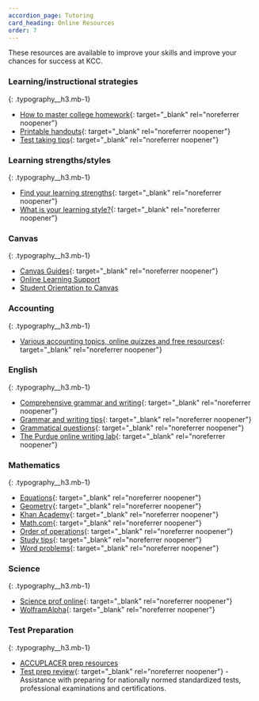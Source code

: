 ```yaml
---
accordion_page: Tutoring
card_heading: Online Resources
order: 7
---
```

These resources are available to improve your skills and improve your chances for success at KCC.

### Learning/instructional strategies
{: .typography__h3.mb-1}

* [How to master college homework](https://bigfuture.collegeboard.org/get-started/inside-the-classroom/take-control-of-homework){: target="_blank" rel="noreferrer noopener"}
* [Printable handouts](https://ctlt.illinoisstate.edu/technology/reggienet/handouts/){: target="_blank" rel="noreferrer noopener"}
* [Test taking tips](https://www.testtakingtips.com/){: target="_blank" rel="noreferrer noopener"}

### Learning strengths/styles
{: .typography__h3.mb-1}

* [Find your learning strengths](https://www.literacynet.org/mi/assessment/findyourstrengths.html){: target="_blank" rel="noreferrer noopener"}
* [What is your learning style?](https://www.educationplanner.org/students/self-assessments/learning-styles){: target="_blank" rel="noreferrer noopener"}

### Canvas
{: .typography__h3.mb-1}

* [Canvas Guides](https://guides.instructure.com/){: target="_blank" rel="noreferrer noopener"}
* [Online Learning Support](https://www.kcc.edu/academics/online-learning/)
* [Student Orientation to Canvas](https://www.kcc.edu/academics/online-learning/#canvas-faq)

### Accounting
{: .typography__h3.mb-1}

* [Various accounting topics, online quizzes and free resources](https://www.accountingcoach.com/){: target="_blank" rel="noreferrer noopener"}

### English
{: .typography__h3.mb-1}

* [Comprehensive grammar and writing](https://www.guidetogrammar.org/grammar/index2.htm){: target="_blank" rel="noreferrer noopener"}
* [Grammar and writing tips](https://chompchomp.com/rules.htm){: target="_blank" rel="noreferrer noopener"}
* [Grammatical questions](https://www.apastyle.org/previoustips.html){: target="_blank" rel="noreferrer noopener"}
* [The Purdue online writing lab](https://owl.purdue.edu/){: target="_blank" rel="noreferrer noopener"}

### Mathematics
{: .typography__h3.mb-1}

* [Equations](http://www.math.com/school/subject2/lessons/S2U1L3GL.html){: target="_blank" rel="noreferrer noopener"}
* [Geometry](http://www.math.com/homeworkhelp/Geometry.html){: target="_blank" rel="noreferrer noopener"}
* [Khan Academy](https://www.khanacademy.org/){: target="_blank" rel="noreferrer noopener"}
* [Math.com](http://www.math.com/){: target="_blank" rel="noreferrer noopener"}
* [Order of operations](http://www.math.com/school/subject2/lessons/S2U1L2GL.html){: target="_blank" rel="noreferrer noopener"}
* [Study tips](https://mathstat.slu.edu/resources/success-in-mathematics){: target="_blank" rel="noreferrer noopener"}
* [Word problems](http://www.math.com/school/subject2/lessons/S2U1L3DP.html){: target="_blank" rel="noreferrer noopener"}

### Science
{: .typography__h3.mb-1}

* [Science prof online](https://www.scienceprofonline.com/){: target="_blank" rel="noreferrer noopener"}
* [WolframAlpha](https://www.wolframalpha.com/){: target="_blank" rel="noreferrer noopener"}

### Test Preparation
{: .typography__h3.mb-1}

* [ACCUPLACER prep resources](https://www.kcc.edu/admissions/testing/#prepare-for-the-exams)
* [Test prep review](https://www.testprepreview.com/){: target="_blank" rel="noreferrer noopener"} - Assistance with preparing for nationally normed standardized tests, professional examinations and certifications.